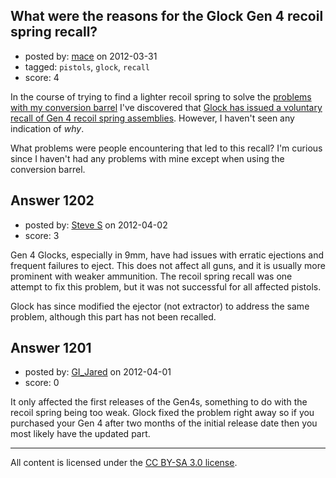 ## What were the reasons for the Glock Gen 4 recoil spring recall?

- posted by: [mace](https://stackexchange.com/users/-1/163-mace) on 2012-03-31
- tagged: `pistols`, `glock`, `recall`
- score: 4

<p>In the course of trying to find a lighter recoil spring to solve the <a href="http://firearms.stackexchange.com/questions/1073/problems-with-lone-wolf-conversion-barrel-in-glock-22">problems with my conversion barrel</a> I've discovered that <a href="http://us.glock.com/customer-service/recoil-spring-exchange" rel="nofollow">Glock has issued a voluntary recall of Gen 4 recoil spring assemblies</a>. However, I haven't seen any indication of <em>why</em>.</p>

<p>What problems were people encountering that led to this recall? I'm curious since I haven't had any problems with mine except when using the conversion barrel.</p>



## Answer 1202

- posted by: [Steve S](https://stackexchange.com/users/-1/214-steve-s) on 2012-04-02
- score: 3

<p>Gen 4 Glocks, especially in 9mm, have had issues with erratic ejections and frequent failures to eject.  This does not affect all guns, and it is usually more prominent with weaker ammunition.  The recoil spring recall was one attempt to fix this problem, but it was not successful for all affected pistols.</p>

<p>Glock has since modified the ejector (not extractor) to address the same problem, although this part has not been recalled.</p>



## Answer 1201

- posted by: [GI_Jared](https://stackexchange.com/users/-1/488-gi-jared) on 2012-04-01
- score: 0

<p>It only affected the first releases of the Gen4s, something to do with the recoil spring being too weak. Glock fixed the problem right away so if you purchased your Gen 4 after two months of the initial release date then you most likely have the updated part.</p>




---

All content is licensed under the [CC BY-SA 3.0 license](https://creativecommons.org/licenses/by-sa/3.0/).
